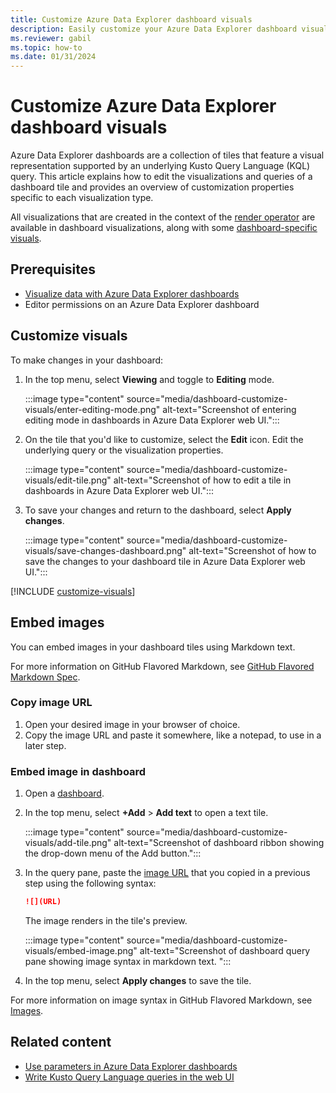 ```yaml
---
title: Customize Azure Data Explorer dashboard visuals
description: Easily customize your Azure Data Explorer dashboard visuals
ms.reviewer: gabil
ms.topic: how-to
ms.date: 01/31/2024
---
```


# Customize Azure Data Explorer dashboard visuals

Azure Data Explorer dashboards are a collection of tiles that feature a visual representation supported by an underlying Kusto Query Language (KQL) query. This article explains how to edit the visualizations and queries of a dashboard tile and provides an overview of customization properties specific to each visualization type.

All visualizations that are created in the context of the [render operator](kusto/query/render-operator.md#visualization) are available in dashboard visualizations, along with some [dashboard-specific visuals](dashboard-visuals.md).

## Prerequisites

* [Visualize data with Azure Data Explorer dashboards](azure-data-explorer-dashboards.md)
* Editor permissions on an Azure Data Explorer dashboard

## Customize visuals

To make changes in your dashboard:

1. In the top menu, select **Viewing** and toggle to **Editing** mode.

    :::image type="content" source="media/dashboard-customize-visuals/enter-editing-mode.png" alt-text="Screenshot of entering editing mode in dashboards in Azure Data Explorer web UI.":::

1. On the tile that you'd like to customize, select the **Edit** icon. Edit the underlying query or the visualization properties.

    :::image type="content" source="media/dashboard-customize-visuals/edit-tile.png" alt-text="Screenshot of how to edit a tile in dashboards in Azure Data Explorer web UI.":::

1. To save your changes and return to the dashboard, select **Apply changes**.

    :::image type="content" source="media/dashboard-customize-visuals/save-changes-dashboard.png" alt-text="Screenshot of how to save the changes to your dashboard tile in Azure Data Explorer web UI.":::

[!INCLUDE [customize-visuals](includes/customize-visuals.md)]

## Embed images

You can embed images in your dashboard tiles using Markdown text.

For more information on GitHub Flavored Markdown, see [GitHub Flavored Markdown Spec](https://github.github.com/gfm/).

### Copy image URL

1. Open your desired image in your browser of choice.
1. Copy the image URL and paste it somewhere, like a notepad, to use in a later step.

### Embed image in dashboard

1. Open a [dashboard](azure-data-explorer-dashboards.md#create-a-new-dashboard).
1. In the top menu, select **+Add** > **Add text** to open a text tile.

    :::image type="content" source="media/dashboard-customize-visuals/add-tile.png" alt-text="Screenshot of dashboard ribbon showing the drop-down menu of the Add button.":::

1. In the query pane, paste the [image URL](#copy-image-url) that you copied in a previous step using the following syntax:

    ```md
    ![](URL)
    ```

    The image renders in the tile's preview.

    :::image type="content" source="media/dashboard-customize-visuals/embed-image.png" alt-text="Screenshot of dashboard query pane showing image syntax in markdown text. ":::

1. In the top menu, select **Apply changes** to save the tile.

For more information on image syntax in GitHub Flavored Markdown, see [Images](https://github.github.com/gfm/#images).

## Related content

* [Use parameters in Azure Data Explorer dashboards](dashboard-parameters.md)
* [Write Kusto Query Language queries in the web UI](web-ui-kql.md)
